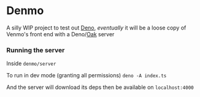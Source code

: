 # Denmo
A silly WIP project to test out [Deno](deno.land), _eventually_ it will be a loose copy of 
Venmo's front end with a Deno/[Oak](https://deno.land/x/oak/README.md) server

### Running the server
Inside `denmo/server`

To run in dev mode (granting all permissions)
`deno -A index.ts`

And the server will download its deps then be available on `localhost:4000`
